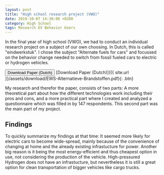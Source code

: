 ```yaml
---
layout: post
title: "High school research project (VWO)"
date: 2019-10-07 14:30:00 +0200
category: High School
tags: Research EV Behavior Users
---
```


In the final year of high school (VWO), we had to conduct an individual research project on a subject of our own choosing. In Dutch, this is called "eindwerkstuk". I chose the subject "Alternate fuels for cars" and focussed on the behavior change needed to switch from fossil fueled cars to electric or hydrogen vehicles.

<button name="button" onclick="{{ site.url }}/assets/download/EWS-Alternatieve-Brandstoffen.pdf">Download Paper (Dutch)</button>
[Download Paper (Dutch)]({{ site.url }}/assets/download/EWS-Alternatieve-Brandstoffen.pdf){: .btn}

My research and therefor the paper, consists of two parts: A more theoretical part about how the different technologies work including their pros and cons, and a more practical part where I created and analyzed a questionnaire which was filled in by 147 respondents. This second part was the main part of my project.

## Findings
To quickly summarize my findings at that time: It seemed more likely for electric cars to become wide-spread, mainly because of the convenience of changing at home and the already existing infrastucture for power. Another big reason is it being the most energy-efficient and thus cheapest option in use, not considering the production of the vehicle. High-pressured Hydrogen does not have an infrastucture, but nevertheless it is still a great option for clean transportation of bigger vehicles like cargo trucks.